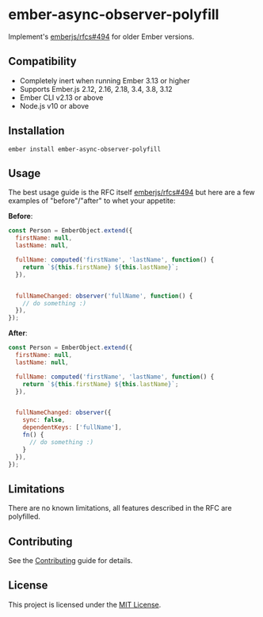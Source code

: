 ember-async-observer-polyfill
==============================================================================

Implement's [emberjs/rfcs#494](https://github.com/emberjs/rfcs/blob/master/text/0494-async-observers.md) for older Ember versions.


Compatibility
------------------------------------------------------------------------------

* Completely inert when running Ember 3.13 or higher
* Supports Ember.js 2.12, 2.16, 2.18, 3.4, 3.8, 3.12
* Ember CLI v2.13 or above
* Node.js v10 or above


Installation
------------------------------------------------------------------------------

```
ember install ember-async-observer-polyfill
```


Usage
------------------------------------------------------------------------------

The best usage guide is the RFC itself [emberjs/rfcs#494](https://github.com/emberjs/rfcs/blob/master/text/0494-async-observers.md)
but here are a few examples of "before"/"after" to whet your appetite:

**Before**:

```js
const Person = EmberObject.extend({
  firstName: null,
  lastName: null,

  fullName: computed('firstName', 'lastName', function() {
    return `${this.firstName} ${this.lastName}`;
  }),


  fullNameChanged: observer('fullName', function() {
    // do something :)
  }),
});
```

**After**:

```js
const Person = EmberObject.extend({
  firstName: null,
  lastName: null,

  fullName: computed('firstName', 'lastName', function() {
    return `${this.firstName} ${this.lastName}`;
  }),


  fullNameChanged: observer({
    sync: false,
    dependentKeys: ['fullName'],
    fn() {
      // do something :)
    }
  }),
});
```

Limitations
------------------------------------------------------------------------------

There are no known limitations, all features described in the RFC are polyfilled.

Contributing
------------------------------------------------------------------------------

See the [Contributing](CONTRIBUTING.md) guide for details.


License
------------------------------------------------------------------------------

This project is licensed under the [MIT License](LICENSE.md).
